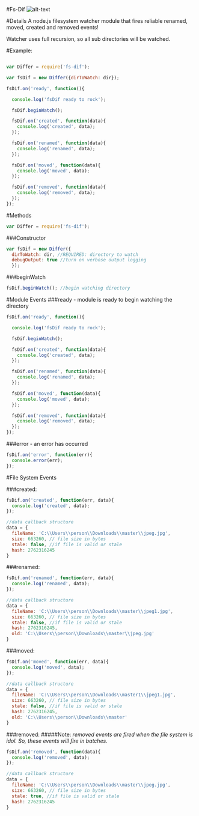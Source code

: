 #Fs-Dif
![alt-text](http://imageserver.moviepilot.com/watcher-what-do-you-guys-think-is-stan-lee-the-watcher.jpeg)

#Details
A node.js filesystem watcher module that fires reliable renamed, moved, created and removed events!

Watcher uses full recursion, so all sub directories will be watched.

#Example:
```javascript

var Differ = require('fs-dif');

var fsDif = new Differ({dirToWatch: dir});

fsDif.on('ready', function(){

  console.log('fsDif ready to rock');

  fsDif.beginWatch();

  fsDif.on('created', function(data){
    console.log('created', data);
  });

  fsDif.on('renamed', function(data){
    console.log('renamed', data);
  });

  fsDif.on('moved', function(data){
    console.log('moved', data);
  });

  fsDif.on('removed', function(data){
    console.log('removed', data);
  });
});
```
#Methods
```javascript
var Differ = require('fs-dif');
```
###Constructor
```javascript
var fsDif = new Differ({
  dirToWatch: dir, //REQUIRED: directory to watch
  debugOutput: true //turn on verbose output logging
  });
```

###beginWatch
```javascript
fsDif.beginWatch(); //begin watching directory
```
#Module Events
###ready - module is ready to begin watching the directory
```javascript
fsDif.on('ready', function(){

  console.log('fsDif ready to rock');

  fsDif.beginWatch();

  fsDif.on('created', function(data){
    console.log('created', data);
  });

  fsDif.on('renamed', function(data){
    console.log('renamed', data);
  });

  fsDif.on('moved', function(data){
    console.log('moved', data);
  });

  fsDif.on('removed', function(data){
    console.log('removed', data);
  });
});
```
###error - an error has occurred
```javascript
fsDif.on('error', function(err){
  console.error(err);
});
```
#File System Events

###created:
```javascript
fsDif.on('created', function(err, data){
  console.log('created', data);
});

//data callback structure
data = {
  fileName: 'C:\\Users\\person\\Downloads\\master\\jpeg.jpg',
  size: 663260, // file size in bytes
  stale: false, //if file is valid or stale
  hash: 2762316245
}
```
###renamed:
```javascript
fsDif.on('renamed', function(err, data){
  console.log('renamed', data);
});

//data callback structure
data = {
  fileName: 'C:\\Users\\person\\Downloads\\master\\jpeg1.jpg',
  size: 663260, // file size in bytes
  stale: false, //if file is valid or stale
  hash: 2762316245,
  old: 'C:\\Users\\person\\Downloads\\master\\jpeg.jpg'
}

```
###moved:
```javascript
fsDif.on('moved', function(err, data){
  console.log('moved', data);
});

//data callback structure
data = {
  fileName: 'C:\\Users\\person\\Downloads\\master1\\jpeg1.jpg',
  size: 663260, // file size in bytes
  stale: false, //if file is valid or stale
  hash: 2762316245,
  old: 'C:\\Users\\person\\Downloads\\master'
}
```
###removed:
#####Note: *removed events are fired when the file system is idol. So, these events will fire in batches.*

```javascript
fsDif.on('removed', function(data){
  console.log('removed', data);
});

//data callback structure
data = {
  fileName: 'C:\\Users\\person\\Downloads\\master\\jpeg.jpg',
  size: 663260, // file size in bytes
  stale: true, //if file is valid or stale
  hash: 2762316245
}
```
